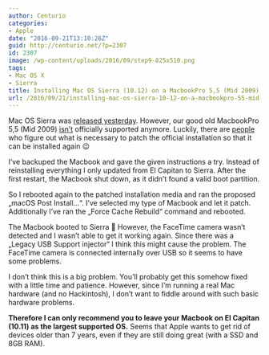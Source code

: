 ```yaml
---
author: Centurio
categories:
- Apple
date: "2016-09-21T13:10:26Z"
guid: http://centurio.net/?p=2307
id: 2307
image: /wp-content/uploads/2016/09/step9-825x510.png
tags:
- Mac OS X
- Sierra
title: Installing Mac OS Sierra (10.12) on a MacbookPro 5,5 (Mid 2009)
url: /2016/09/21/installing-mac-os-sierra-10-12-on-a-macbookpro-55-mid-2009/
---
```

Mac OS Sierra was [released yesterday](http://www.macworld.co.uk/news/mac-software/macos-sierra-release-date-uk-macos-sierra-new-features-2016-out-today-3630374/). However, our good old MacbookPro 5,5 (Mid 2009) [isn&#8217;t](http://osxdaily.com/2016/06/14/macos-sierra-compatibility-list/) officially supported anymore. Luckily, there are [people](http://dosdude1.com/sierrapatch.html) who figure out what is necessary to patch the official installation so that it can be installed again 😉

I&#8217;ve backuped the Macbook and gave the given instructions a try. Instead of reinstalling everything I only updated from El Capitan to Sierra. After the first restart, the Macbook shut down, as it didn&#8217;t found a valid boot partition.

So I rebooted again to the patched installation media and ran the proposed &#8222;macOS Post Install&#8230;&#8220;. I&#8217;ve selected my type of Macbook and let it patch. Additionally I&#8217;ve ran the &#8222;Force Cache Rebuild&#8220; command and rebooted.

The Macbook booted to Sierra 🙂 However, the FaceTime camera wasn&#8217;t detected and I wasn&#8217;t able to get it working again. Since there was a &#8222;Legacy USB Support injector&#8220; I think this might cause the problem. The FaceTime camera is connected internally over USB so it seems to have some problems.

I don&#8217;t think this is a big problem. You&#8217;ll probably get this somehow fixed with a little time and patience. However, since I&#8217;m running a real Mac hardware (and no Hackintosh), I don&#8217;t want to fiddle around with such basic hardware problems.

**Therefore I can only recommend you to leave your Macbook on El Capitan (10.11) as the largest supported OS.** Seems that Apple wants to get rid of devices older than 7 years, even if they are still doing great (with a SSD and 8GB RAM).